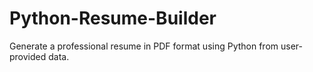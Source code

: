 # Python-Resume-Builder
Generate a professional resume in PDF format using Python from user-provided data.
